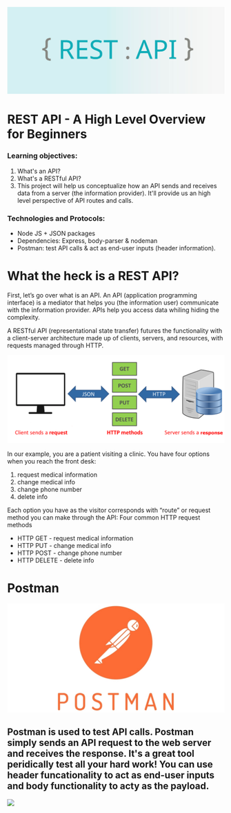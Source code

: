 ![](images/api.jpeg)
# REST API - A High Level Overview for Beginners
### Learning objectives:
1. What's an API?
2. What's a RESTful API?
3. This project will help us conceptualize how an API sends and receives data from a server (the information provider). It'll provide us an high level perspective of API routes and calls.

### Technologies and Protocols:
* Node JS + JSON packages
* Dependencies: Express, body-parser & nodeman
* Postman: test API calls & act as end-user inputs (header information). 

# What the heck is a REST API?
First, let’s go over what is an API. An API (application programming interface) is a mediator that helps you (the information user) communicate with the information provider. APIs help you access data whiling hiding the complexity.  

A RESTful API (representational state transfer) futures the functionality with a client-server architecture made up of clients, servers, and resources, with requests managed through HTTP.

![](images/api_comms.png)

In our example, you are a patient visiting a clinic. You have four options when you reach the front desk:
1. request medical information
2. change medical info
3. change phone number
4. delete info

Each option you have as the visitor corresponds with “route” or request method you can make through the API: 
Four  common HTTP request methods
* HTTP GET - request medical information
* HTTP PUT - change medical info
* HTTP POST - change phone number 
* HTTP DELETE - delete info 

# Postman
![](images/postman.jpeg)
## Postman is used to test API calls. Postman simply sends an API request to the web server and receives the response. It's a great tool peridically test all your hard work! You can use header funcationality to act as end-user inputs and body functionality to acty as the payload.

![](images/poastman1.png)

